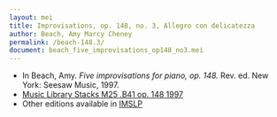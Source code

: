 ```yaml
---
layout: mei
title: Improvisations, op. 148, no. 3, Allegro con delicatezza 
author: Beach, Amy Marcy Cheney
permalink: /beach-148.3/
document: beach_five_improvisations_op148_no3.mei
---
```


- In Beach, Amy. *Five improvisations for piano, op. 148.* Rev. ed. New York: Seesaw Music, 1997.
- <a href="https://tufts-primo.hosted.exlibrisgroup.com/permalink/f/bnf7qa/01TUN_ALMA21103597280003851">Music Library Stacks M25 .B41 op. 148 1997</a>
- Other editions available in <a href="https://imslp.org/wiki/5_Improvisations%2C_Op.148_(Beach%2C_Amy_Marcy)" target="_blank">IMSLP</a>

